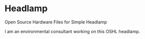 Headlamp
========

Open Source Hardware Files for Simple Headlamp

I am an environmental consultant working on this OSHL headlamp.
